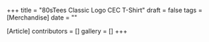 +++
title = "80sTees Classic Logo CEC T-Shirt"
draft = false
tags = [Merchandise]
date = ""

[Article]
contributors = []
gallery = []
+++